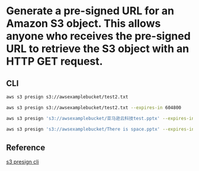 # Generate a pre-signed URL for an Amazon S3 object. This allows anyone who receives the pre-signed URL to retrieve the S3 object with an HTTP GET request. 

## CLI
```bash
aws s3 presign s3://awsexamplebucket/test2.txt

aws s3 presign s3://awsexamplebucket/test2.txt --expires-in 604800

aws s3 presign 's3://awsexamplebucket/亚马逊云科技test.pptx' --expires-in 28800

aws s3 presign 's3://awsexamplebucket/There is space.pptx' --expires-in 28800
```

## Reference
[s3 presign cli ](https://docs.aws.amazon.com/cli/latest/reference/s3/presign.html)